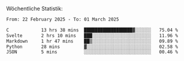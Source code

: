 
Wöchentliche Statistik:
<!--START_SECTION:waka-->

```txt
From: 22 February 2025 - To: 01 March 2025

C            13 hrs 38 mins  ██████████████████▓░░░░░░   75.04 %
Svelte       2 hrs 10 mins   ███░░░░░░░░░░░░░░░░░░░░░░   11.96 %
Markdown     1 hr 47 mins    ██▒░░░░░░░░░░░░░░░░░░░░░░   09.89 %
Python       28 mins         ▓░░░░░░░░░░░░░░░░░░░░░░░░   02.58 %
JSON         5 mins          ░░░░░░░░░░░░░░░░░░░░░░░░░   00.46 %
```

<!--END_SECTION:waka-->
